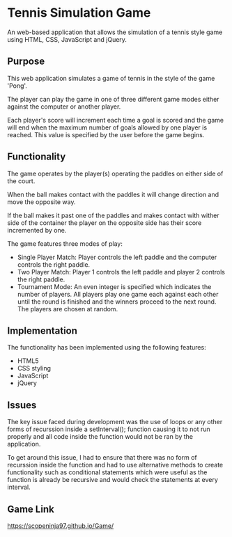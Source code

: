 # Tennis Simulation Game

An web-based application that allows the simulation of a tennis style game using HTML, CSS, JavaScript and jQuery.

## Purpose
This web application simulates a game of tennis in the style of the game 'Pong'.

The player can play the game in one of three different game modes either against the computer or another player.

Each player's score will increment each time a goal is scored and the game will end when the maximum number of goals allowed by one player is reached. This value is specified by the user before the game begins.

## Functionality

The game operates by the player(s) operating the paddles on either side of the court.

When the ball makes contact with the paddles it will change direction and move the opposite way.

If the ball makes it past one of the paddles and makes contact with wither side of the container the player on the opposite side has their score incremented by one.

The game features three modes of play:

- Single Player Match: Player controls the left paddle and the computer controls the right paddle.
- Two Player Match: Player 1 controls the left paddle and player 2 controls the right paddle.
- Tournament Mode: An even integer is specified which indicates the number of players. All players play one game each against each other until the round is finished and the winners proceed to the next round. The players are chosen at random.

## Implementation
The functionality has been implemented using the following features:

- HTML5
- CSS styling
- JavaScript
- jQuery

## Issues
The key issue faced during development was the use of loops or any other forms of recurssion inside a setInterval(); function causing it to not run properly and all code inside the function would not be ran by the application.

To get around this issue, I had to ensure that there was no form of recurssion inside the function and had to use alternative methods to create functionality such as conditional statements which were useful as the function is already be recursive and would check the statements at every interval.

## Game Link
https://scopeninja97.github.io/Game/